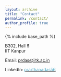 ```yaml
---
layout: archive
title: "Contact"
permalink: /contact/
author_profile: true
---
```


{% include base_path %}

B302, Hall 6<br>
IIT Kanpur<br>

Email: prdas@iitk.ac.in

LinkedIn: [<font color="#52ADC8">prarthanadas56</font>](https://in.linkedin.com/in/prarthanadas56)

<!-- <embed src="https://www.linkedin.com/in/prarthanadas56" width="650" height="1800" type='application/pdf'> -->
